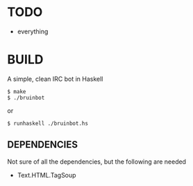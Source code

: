 # TODO
   - everything

# BUILD
A simple, clean IRC bot in Haskell

    $ make
    $ ./bruinbot

or

    $ runhaskell ./bruinbot.hs

## DEPENDENCIES
Not sure of all the dependencies, but the following are needed
   - Text.HTML.TagSoup
